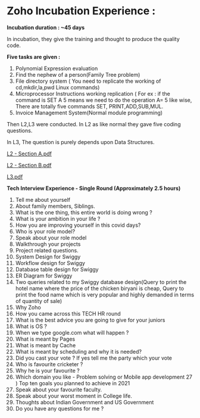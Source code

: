 # Zoho Incubation Experience :
**Incubation duration : ~45 days**

In incubation, they give the training and thought to produce the quality code. 

**Five tasks are given :**

1) Polynomial Expression evaluation
2) Find the nephew of a person(Family Tree problem)
3) File directory system ( You need to replicate the working of cd,mkdir,la,pwd Linux commands)
4) Microprocessor Instructions working replication ( For ex : if the command is SET A 5 means we need to do the operation A= 5 like wise, There are totally five commands SET, PRINT,ADD,SUB,MUL. 
5) Invoice Management System(Normal module programming)

Then L2,L3 were conducted. In L2 as like normal they gave five coding questions. 

In L3, The question is purely depends upon Data Structures.

[L2 - Section A.pdf](https://github.com/GCT-Open-Source-Community/Interview-Experience-2021/files/6385406/L2.-.Section.A.pdf)

[L2 - Section B.pdf](https://github.com/GCT-Open-Source-Community/Interview-Experience-2021/files/6385407/L2.-.Section.B.pdf)

[L3.pdf](https://github.com/GCT-Open-Source-Community/Interview-Experience-2021/files/6385408/L3.pdf)

**Tech Interview Experience - Single Round (Approximately 2.5 hours)**
1) Tell me about yourself
2) About family members, Siblings.
3) What is the one thing, this entire world is doing wrong ?
4) What is your ambition in your life ?
5) How you are improving yourself in this covid days?
6) Who is your role model?
7) Speak about your role model
8) Walkthrough your projects
9) Project related questions.
10) System Design for Swiggy
11) Workflow design for Swiggy
12) Database table design for Swiggy
13) ER Diagram for Swiggy
14) Two queries related to my Swiggy database design(Query to print the hotel name where the price of the chicken biryani is cheap, Query to print the food name which is very popular and highly demanded in terms of quantity of sale)
15) Why Zoho
16) How you came across this TECH HR round 
17) What is the best advice you are going to give for your juniors
18) What is OS ?
19) When we type google.com what will happen ?
20) What is meant by Pages
21) What is meant by Cache
22) What is meant by scheduling and why it is needed?
23) Did you cast your vote ? If yes tell me the party which your vote 
24) Who is favourite cricketer ?
25) Why he is your favourite ?
26) Which domain you like - Problem solving or Mobile app development
27 ) Top ten goals you planned to achieve in 2021
28) Speak about your favourite faculty.
29) Speak about your worst moment in College life.
30) Thoughts about Indian Government and US Government
31) Do you have any questions for me ?


